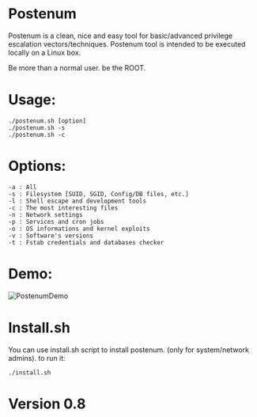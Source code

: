 # Postenum
Postenum is a clean, nice and easy tool for basic/advanced privilege escalation vectors/techniques. Postenum tool is intended to be executed locally on a Linux box.

Be more than a normal user. be the ROOT.

# Usage:
    ./postenum.sh [option]
    ./postenum.sh -s
    ./postenum.sh -c

# Options:
    -a : All
    -s : Filesystem [SUID, SGID, Config/DB files, etc.]
    -l : Shell escape and development tools
    -c : The most interesting files
    -n : Network settings
    -p : Services and cron jobs
    -o : OS informations and kernel exploits
    -v : Software's versions
    -t : Fstab credentials and databases checker
# Demo:
![PostenumDemo](https://github.com/mbahadou/postenum/raw/master/demo.gif)

# Install.sh
You can use install.sh script to install postenum. (only for system/network admins). to run it:
    
    ./install.sh

# Version 0.8
